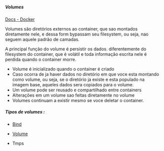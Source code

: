 ##### Volumes

[Docs - Docker](https://docs.docker.com/engine/storage/)

Volumes são diretórios externos ao container, que sao montados diretamente nele, e dessa form bypassam seu filesystem, ou seja, nao seguem aquele padrão de camadas.

A principal função do volume é persistir os dados. diferentemente do filesystem do container, que é volátil e toda informação escrita nele é perdida quando o container morre.

* Volume é inicializado quando o container é criado
* Caso ocorra de ja haver dados no diretório em que voce esta montando como volume, ou seja, se o diretório ja existe e esta populado na imagem base, aqueles dados sera copiados para o volume.
* Um volume pode ser reusado e compartilhado entre containers
* Alterações em um volume sao feitas diretamente no volume
* Volumes continuam a existir mesmo se voce deletar o container.




##### Tipos de volumes :

* [Bind](https://github.com/rafamellonh/PICK/blob/main/Docker/DAY%204/bind.md)

* [Volume](https://github.com/rafamellonh/PICK/blob/main/Docker/DAY%204/volume.md)

* Tmps